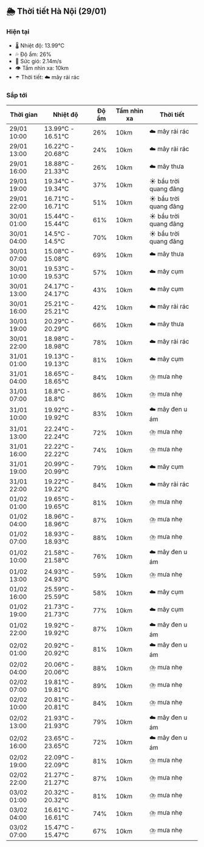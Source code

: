 ## 🌦️ Thời tiết Hà Nội (29/01)

### Hiện tại

- 🌡️ Nhiệt độ: 13.99℃
- 💦 Độ ẩm: 26%
- 💨 Sức gió: 2.14m/s
- 👁️ Tầm nhìn xa: 10km
- ☂️ Thời tiết: ☁️ mây rải rác

### Sắp tới

| Thời gian | Nhiệt độ | Độ ẩm | Tầm nhìn xa | Thời tiết |
| --- | --- | --- | --- | --- |
| 29/01 10:00 | 13.99℃ - 16.51℃ | 26% | 10km | ☁️ mây rải rác |
| 29/01 13:00 | 16.22℃ - 20.68℃ | 24% | 10km | ☁️ mây rải rác |
| 29/01 16:00 | 18.88℃ - 21.33℃ | 26% | 10km | ☁️ mây thưa |
| 29/01 19:00 | 19.34℃ - 19.34℃ | 37% | 10km | ☀️ bầu trời quang đãng |
| 29/01 22:00 | 16.71℃ - 16.71℃ | 51% | 10km | ☀️ bầu trời quang đãng |
| 30/01 01:00 | 15.44℃ - 15.44℃ | 61% | 10km | ☀️ bầu trời quang đãng |
| 30/01 04:00 | 14.5℃ - 14.5℃ | 70% | 10km | ☀️ bầu trời quang đãng |
| 30/01 07:00 | 15.08℃ - 15.08℃ | 69% | 10km | ☁️ mây thưa |
| 30/01 10:00 | 19.53℃ - 19.53℃ | 57% | 10km | ☁️ mây cụm |
| 30/01 13:00 | 24.17℃ - 24.17℃ | 43% | 10km | ☁️ mây cụm |
| 30/01 16:00 | 25.21℃ - 25.21℃ | 42% | 10km | ☁️ mây rải rác |
| 30/01 19:00 | 20.29℃ - 20.29℃ | 66% | 10km | ☁️ mây thưa |
| 30/01 22:00 | 18.98℃ - 18.98℃ | 78% | 10km | ☁️ mây rải rác |
| 31/01 01:00 | 19.13℃ - 19.13℃ | 81% | 10km | ☁️ mây cụm |
| 31/01 04:00 | 18.65℃ - 18.65℃ | 84% | 10km | ⛈️ mưa nhẹ |
| 31/01 07:00 | 18.8℃ - 18.8℃ | 86% | 10km | ⛈️ mưa nhẹ |
| 31/01 10:00 | 19.92℃ - 19.92℃ | 83% | 10km | ☁️ mây đen u ám |
| 31/01 13:00 | 22.24℃ - 22.24℃ | 72% | 10km | ⛈️ mưa nhẹ |
| 31/01 16:00 | 22.22℃ - 22.22℃ | 74% | 10km | ⛈️ mưa nhẹ |
| 31/01 19:00 | 20.99℃ - 20.99℃ | 79% | 10km | ☁️ mây cụm |
| 31/01 22:00 | 19.22℃ - 19.22℃ | 84% | 10km | ☁️ mây rải rác |
| 01/02 01:00 | 19.65℃ - 19.65℃ | 81% | 10km | ⛈️ mưa nhẹ |
| 01/02 04:00 | 18.96℃ - 18.96℃ | 87% | 10km | ⛈️ mưa nhẹ |
| 01/02 07:00 | 18.93℃ - 18.93℃ | 88% | 10km | ⛈️ mưa nhẹ |
| 01/02 10:00 | 21.58℃ - 21.58℃ | 76% | 10km | ☁️ mây đen u ám |
| 01/02 13:00 | 24.93℃ - 24.93℃ | 59% | 10km | ⛈️ mưa nhẹ |
| 01/02 16:00 | 25.59℃ - 25.59℃ | 58% | 10km | ☁️ mây cụm |
| 01/02 19:00 | 21.73℃ - 21.73℃ | 77% | 10km | ☁️ mây cụm |
| 01/02 22:00 | 19.92℃ - 19.92℃ | 87% | 10km | ☁️ mây đen u ám |
| 02/02 01:00 | 20.92℃ - 20.92℃ | 81% | 10km | ☁️ mây đen u ám |
| 02/02 04:00 | 20.06℃ - 20.06℃ | 88% | 10km | ⛈️ mưa nhẹ |
| 02/02 07:00 | 19.81℃ - 19.81℃ | 89% | 10km | ⛈️ mưa nhẹ |
| 02/02 10:00 | 20.81℃ - 20.81℃ | 84% | 10km | ⛈️ mưa nhẹ |
| 02/02 13:00 | 21.93℃ - 21.93℃ | 79% | 10km | ☁️ mây đen u ám |
| 02/02 16:00 | 23.65℃ - 23.65℃ | 72% | 10km | ☁️ mây đen u ám |
| 02/02 19:00 | 22.09℃ - 22.09℃ | 81% | 10km | ⛈️ mưa nhẹ |
| 02/02 22:00 | 21.27℃ - 21.27℃ | 87% | 10km | ⛈️ mưa nhẹ |
| 03/02 01:00 | 20.32℃ - 20.32℃ | 81% | 10km | ⛈️ mưa nhẹ |
| 03/02 04:00 | 16.61℃ - 16.61℃ | 74% | 10km | ⛈️ mưa nhẹ |
| 03/02 07:00 | 15.47℃ - 15.47℃ | 67% | 10km | ⛈️ mưa nhẹ |
